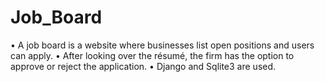 # Job_Board
•	A job board is a website where businesses list open positions and users can apply. 
•	After looking over the résumé, the firm has the option to approve or reject the application.
•	Django and Sqlite3 are used.
